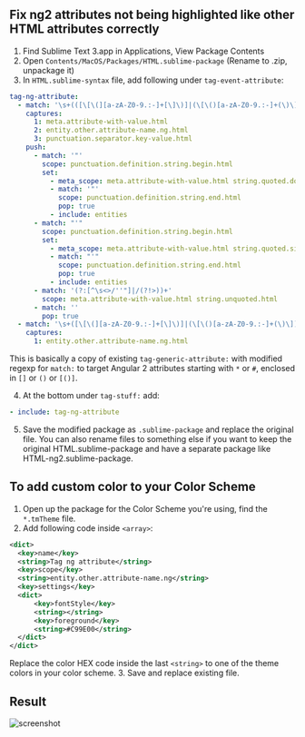## Fix ng2 attributes not being highlighted like other HTML attributes correctly
1. Find Sublime Text 3.app in Applications, View Package Contents
2. Open `Contents/MacOS/Packages/HTML.sublime-package` (Rename to .zip, unpackage it)
3. In `HTML.sublime-syntax` file, add following under `tag-event-attribute`:

  ```YAML
  tag-ng-attribute:
    - match: '\s+(([\[\(][a-zA-Z0-9.:-]+[\]\)]|(\[\()[a-zA-Z0-9.:-]+(\)\])|[\*#][a-zA-Z0-9.:-]+)\s*(=)\s*)'
      captures:
        1: meta.attribute-with-value.html
        2: entity.other.attribute-name.ng.html
        3: punctuation.separator.key-value.html
      push:
        - match: '"'
          scope: punctuation.definition.string.begin.html
          set:
            - meta_scope: meta.attribute-with-value.html string.quoted.double.html
            - match: '"'
              scope: punctuation.definition.string.end.html
              pop: true
            - include: entities
        - match: "'"
          scope: punctuation.definition.string.begin.html
          set:
            - meta_scope: meta.attribute-with-value.html string.quoted.single.html
            - match: "'"
              scope: punctuation.definition.string.end.html
              pop: true
            - include: entities
        - match: '(?:[^\s<>/''"]|/(?!>))+'
          scope: meta.attribute-with-value.html string.unquoted.html
        - match: ''
          pop: true
    - match: '\s+([\[\(][a-zA-Z0-9.:-]+[\]\)]|(\[\()[a-zA-Z0-9.:-]+(\)\])|[\*#][a-zA-Z0-9.:-]+)'
      captures:
        1: entity.other.attribute-name.ng.html
  ```

  This is basically a copy of existing `tag-generic-attribute:` with modified regexp for `match:` to target Angular 2 attributes starting with `*` or `#`, enclosed in `[]` or `()` or `[()]`.

4. At the bottom under `tag-stuff:` add:

  ```YAML
  - include: tag-ng-attribute
  ```

5. Save the modified package as `.sublime-package` and replace the original file. You can also rename files to something else if you want to keep the original HTML.sublime-package and have a separate package like HTML-ng2.sublime-package.
 

## To add custom color to your Color Scheme
1. Open up the package for the Color Scheme you're using, find the `*.tmTheme` file.
2. Add following code inside `<array>`:

  ```XML
  <dict>
  	<key>name</key>
  	<string>Tag ng attribute</string>
  	<key>scope</key>
  	<string>entity.other.attribute-name.ng</string>
  	<key>settings</key>
  	<dict>
  		<key>fontStyle</key>
  		<string></string>
  		<key>foreground</key>
  		<string>#C99E00</string>
  	</dict>
  </dict>
  ```
  Replace the color HEX code inside the last `<string>` to one of the theme colors in your color scheme.
3. Save and replace existing file.

## Result

![screenshot](http://imgur.com/a/FUqJU.png)
